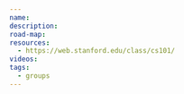 ```yaml
---
name: 
description: 
road-map: 
resources:
  - https://web.stanford.edu/class/cs101/
videos: 
tags:
  - groups
---
```

